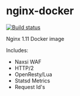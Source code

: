 # nginx-docker

[![Build status](https://badge.buildkite.com/128cc6cc36fea1efc7bf54eebb25124c172f10259278074662.svg)](https://buildkite.com/everyday-hero/nginx-docker)

Nginx 1.11 Docker image

Includes:
  - Naxsi WAF
  - HTTP/2
  - OpenResty/Lua
  - Statsd Metrics
  - Request Id's
